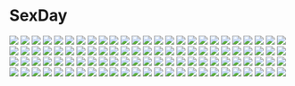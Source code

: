 # SexDay
![](https://konachan.com/image/3801f7cddc54a1125cb06ab95bfdd2ad/Konachan.com%20-%2092362%20tagme.jpg)
![](https://konachan.com/jpeg/1b1fa49e12d096e236e3ce4c7765c3ce/Konachan.com%20-%20115447%20bikini%20blue_eyes%20blue_hair%20blush%20breasts%20fang%20foxgirl%20long_hair%20nipples%20original%20pink_eyes%20pink_hair%20swimsuit%20tail%20tateha%20topless%20white_hair.jpg)
![](https://konachan.com/image/80a6cc97ed0525b205d5517146780c1c/Konachan.com%20-%20199494%20aqua_hair%20barefoot%20flowers%20hatsune_miku%20long_hair%20shino_%28syllable%29%20sleeping%20twintails%20vocaloid.jpg)
![](https://konachan.com/image/d5767e033a0edee8457d857caea1fabb/Konachan.com%20-%20297667%20arknights%20horns%20long_hair%20polychromatic%20re%3Arin.jpg)
![](https://konachan.com/jpeg/b94eba7fd612b395a4f53f05f9f429f1/Konachan.com%20-%20228218%20all_male%20divine_gate%20male%20percival_%28divine_gate%29%20purple_hair%20red_eyes%20sakofu%20short_hair%20wristwear.jpg)
![](https://konachan.com/jpeg/58f188879c2a93de06a67fcf0d8bcc26/Konachan.com%20-%20288551%20aliasing%20aqua_eyes%20aqua_hair%20blue_eyes%20bow%20catgirl%20dress%20fang%20gloves%20hat%20long_hair%20male%20microphone%20mullpull%20ponytail%20signed%20tail%20twintails%20vocaloid.jpg)
![](https://konachan.com/jpeg/d2aae2161f2c50c0bd9b76c5df508c40/Konachan.com%20-%20131549%20bow%20braids%20brown_hair%20game_cg%20hatsuyuki_sakura%20kawano_hatsuyuki%20kozakai_aya%20night%20purple_eyes%20saga_planets%20school_uniform%20snow%20toranosuke%20twintails.jpg)
![](https://konachan.com/image/1184bb88891382b5bf90f8e8fcbbd1a0/Konachan.com%20-%2099271%20black_hair%20bunnygirl%20houraisan_kaguya%20long_hair%20red_eyes%20reisen_udongein_inaba%20touhou%20ueda_ryou.jpg)
![](https://konachan.com/image/66e66402b2f6d24cad9553a9376140e5/Konachan.com%20-%20179311%20anthropomorphism%20bed%20blush%20boots%20brown_hair%20cameltoe%20kantai_collection%20panties%20underwear%20wa_%28genryusui%29%20yellow_eyes%20yukikaze_%28kancolle%29.jpg)
![](https://konachan.com/image/98adb894512852319009d73d09b9e28d/Konachan.com%20-%20306044%20black_hair%20blue_eyes%20blush%20breasts%20brown_hair%20cleavage%20glasses%20group%20hat%20long_hair%20original%20ponytail%20red_eyes%20sketch%20skirt%20thighhighs%20twintails.jpg)
![](https://konachan.com/image/3159daf79d70066c44191430303281a1/Konachan.com%20-%20141143%20boku_wa_tomodachi_ga_sukunai%20jpeg_artifacts%20kashiwazaki_sena%20mikazuki_yozora.jpg)
![](https://konachan.com/jpeg/e872408163e1a221b64509b7f9af45d8/Konachan.com%20-%20103241%20aisaka_tsugumi%20blonde_hair%20breasts%20cleavage%20dress%20game_cg%20gray_hair%20maid%20mikagura_setsu%20panties%20renai_saimin%20skirt%20skirt_lift%20underwear.jpg)
![](https://konachan.com/image/ac9c78875788c3d7b2bea4b496be9833/Konachan.com%20-%2057112%20horns%20ico%20ico_%28game%29%20ug%20yorda.jpg)
![](https://konachan.com/image/7e5964929f57750d550ef3238ced411b/Konachan.com%20-%20306510%20gray_hair%20kusano_shinta%20male%20mask%20original%20red_eyes%20short_hair%20skirt%20spear%20weapon%20yellow.jpg)
![](https://konachan.com/image/5995968601f2b1bf5b9a253182725afa/Konachan.com%20-%20155306%20animal%20bird%20dress%20kagamine_len%20kagamine_rin%20male%20rokuroku%20umbrella%20vocaloid.jpg)
![](https://konachan.com/image/55fe13ae1d177991652cb38da65f8372/Konachan.com%20-%2080736%20animal_ears%20catgirl%20hirokiku%20k-on%21%20nakano_azusa%20tail.jpg)
![](https://konachan.com/jpeg/2f05a86b34201e99f969bd01999c8823/Konachan.com%20-%20159885%202girls%20ayakashi_%28monkeypanch%29%20food%20hug%20original%20pantyhose%20socks%20wink.jpg)
![](https://konachan.com/image/c98423c5ee3048d207951a74586ab334/Konachan.com%20-%20148226%20animal_ears%20blonde_hair%20foxgirl%20kagamine_rin%20sarashi%20tagme_%28artist%29%20tail%20underwear%20vocaloid%20yellow_eyes.jpg)
![](https://konachan.com/image/d6e83f70773fd74e885ccde2b71c70cb/Konachan.com%20-%20282034%20braids%20breasts%20brown_hair%20cleavage%20elbow_gloves%20gloves%20long_hair%20ponytail%20red_eyes%20shorts%20signed%20thighhighs%20vocaloid%20yuezheng_ling%20zettai_ryouiki.jpg)
![](https://konachan.com/image/ac4f5999b146bbeaca855e17dcf928e3/Konachan.com%20-%20102156%20blonde_hair%20charlotte_dunois%20infinite_stratos%20kanna_asuke%20mechagirl%20purple_eyes%20thighhighs.jpg)
![](https://konachan.com/image/179df4fd139e4e5fe85e3c089a147c0f/Konachan.com%20-%2035999%20blonde_hair%20blush%20breasts%20code_geass%20long_hair%20navel%20nipples%20nude%20nunnally_lamperouge%20uncensored.jpg)
![](https://konachan.com/jpeg/f8ac5bae3f6067214b93d8ea8a4cf426/Konachan.com%20-%20241841%20animal%20armor%20bird%20blue_eyes%20brown_eyes%20dark_skin%20daruk%20green_eyes%20group%20headdress%20long_hair%20male%20ponytail%20red_hair%20revali%20urbosa%20white_hair.jpg)
![](https://konachan.com/image/898e7ec1bc9b73df7ef17dc34bb7b23e/Konachan.com%20-%2023858%20tagme%20wings.jpg)
![](https://konachan.com/image/324ebb7f4e04e6c6e0b768159627884d/Konachan.com%20-%20190950%20akiyama_mio%20hirasawa_yui%20k-on%21%20kotobuki_tsumugi%20nakano_azusa%20tainaka_ritsu.jpg)
![](https://konachan.com/image/24c24d800252b3968cff6649c8089d74/Konachan.com%20-%20113951%20armor%20mabinogi%20mabinogi_heroes%20weapon.jpg)
![](https://konachan.com/image/db63663fdb18a5ebb4c0a0c0b86c8bd5/Konachan.com%20-%20168556%20ara_haan%20black_hair%20blush%20dressing%20elsword%20kuro_%28kuronell%29%20long_hair%20nopan%20pantyhose%20white%20yellow_eyes.jpg)
![](https://konachan.com/image/a44a0f00f7d371ff9a6ebf8c8228b1dd/Konachan.com%20-%20147050%20black_hair%20butterfly%20japanese_clothes%20kimono%20original%20red_eyes%20reio_%28reio_reio%29.jpg)
![](https://konachan.com/image/34b7836ceaf20161ef71a6342a88e5a2/Konachan.com%20-%2062668%20soul_eater.jpg)
![](https://konachan.com/jpeg/875a05f7baf2760e6c791258d71c9f9a/Konachan.com%20-%20149315%20black_hair%20blue_hair%20blush%20brown_hair%20cube%20food%20game_cg%20gray_hair%20green_eyes%20group%20kurano_ema%20kurano_yae%20long_hair%20red_eyes%20skirt%20thighhighs%20tie.jpg)
![](https://konachan.com/image/cea039fcd29a261a2ff965b24f73261d/Konachan.com%20-%2087134%20bed%20blonde_hair%20blue_eyes%20book%20chibi%20erica_hartmann%20gertrud_barkhorn%20hat%20nuko-d%20panties%20strike_witches%20striped_panties%20underwear%20uniform.jpg)
![](https://konachan.com/image/a972dd6b418db55f0be933f93811bf86/Konachan.com%20-%206771%20xxxholic%20zashiki_warashi.jpg)
![](https://konachan.com/image/4881f5662037d44f8ae2a56ecdf4ee13/Konachan.com%20-%20212324%20aliasing%20aqua_eyes%20ass%20barefoot%20bikini%20braids%20breasts%20cleavage%20group%20horns%20hug%20navel%20nosebleed%20red_eyes%20red_hair%20swimsuit%20tail%20white%20wings%20wink.jpg)
![](https://konachan.com/image/2d8548bef9798479a4d67d97b4d39201/Konachan.com%20-%2027914%20all_male%20code_geass%20lelouch_lamperouge%20male.jpg)
![](https://konachan.com/jpeg/cff7fbd597393d25bb7d18ae4f893318/Konachan.com%20-%2018416%20ayanami_rei%20barefoot%20bed%20blue_eyes%20blue_hair%20brown_eyes%20neon_genesis_evangelion%20orange_hair%20pajamas%20short_hair%20soryu_asuka_langley%20teddy_bear.jpg)
![](https://konachan.com/image/d2fc4be2b927f3d7a230bf447f388b76/Konachan.com%20-%20193843%20blue_hair%20breasts%20censored%20nefertari_vivi%20nel-zel_formula%20nipples%20nude%20one_piece%20pussy.jpg)
![](https://konachan.com/image/5549e585618f5b0508ee9a25d1ec7452/Konachan.com%20-%20144913%20black_hair%20dark%20hakurei_reimu%20japanese_clothes%20long_hair%20miko%20polychromatic%20touhou.jpg)
![](https://konachan.com/jpeg/73691d8ce63627a81906bd14005c471a/Konachan.com%20-%20160036%20alisa_ilinichina_amiella%20blue_eyes%20breasts%20cleavage%20el-f%20gloves%20god_eater%20gun%20hat%20open_shirt%20skirt%20stockings%20underboob%20weapon%20white%20white_hair.jpg)
![](https://konachan.com/jpeg/473697f8c49b910859950832cb71b175/Konachan.com%20-%20297277%20anthropomorphism%20azur_lane%20breasts%20brown_eyes%20christmas%20food%20hat%20janyhero%20nipples%20no_bra%20pantyhose%20santa_hat%20short_hair%20white_hair%20wink.jpg)
![](https://konachan.com/image/e71b2f0a801286a72fa64c7d4c0400bc/Konachan.com%20-%20272473%20aoi_sakurako%20boots%20horns%20japanese_clothes%20long_hair%20mask%20original%20polychromatic%20white_hair.jpg)
![](https://konachan.com/image/bd5d44f274426386ea43d223d1e6b5ba/Konachan.com%20-%20219802%20ass%20barefoot%20bikini%20black_eyes%20black_hair%20breasts%20cleavage%20idolmaster%20long_hair%20mukai_takumi%20shiro_hougyoku%20swimsuit%20white.jpg)
![](https://konachan.com/image/766c01cedabae943ba43f069765a3911/Konachan.com%20-%2042707%20dejiko%20di_gi_charat%20miike%20piyoko%20puchiko%20riina%20usada_hikaru.jpg)
![](https://konachan.com/image/8d9d7fd6bcfca5e8f18d40f7c4806961/Konachan.com%20-%20149566%20culture_japan%20kuuchuu_yousai%20school_uniform%20suenaga_mirai.jpg)
![](https://konachan.com/jpeg/2292b2773fcc253354d83ece98a939d4/Konachan.com%20-%20231780%202girls%20animal_ears%20blue_eyes%20breasts%20catgirl%20cleavage%20cropped%20long_hair%20maid%20neko_works%20nekopara%20pink_hair%20red_eyes%20sayori%20scan%20white_hair.jpg)
![](https://konachan.com/image/318f1337c2bfd254b3ede4efbafe984c/Konachan.com%20-%20262389%20all_male%20animal%20black_eyes%20black_hair%20book%20cherry_blossoms%20fish%20flowers%20food%20hat%20male%20noeyebrow_%28mauve%29%20original%20petals%20short_hair%20shorts%20water.jpg)
![](https://konachan.com/jpeg/c9f1f98e003174b127609ecd3ef7eab3/Konachan.com%20-%20297932%20blue_eyes%20breasts%20cropped%20ensemble_%28company%29%20kimishima_ao%20long_hair%20nipples%20nude%20ootori_rena%20otome_ga_tsumugu_koi_no_canvas%20red_hair%20twintails.jpg)
![](https://konachan.com/image/1ea218712654287438cdc92b1bf13fc1/Konachan.com%20-%2035305%20chibi%20muririn%20natsuzora_kanata%20shichijou_sasara%20yuzusoft.jpg)
![](https://konachan.com/jpeg/f5f43ffe3f6ef87261a354b78f5c955e/Konachan.com%20-%20164655%20animal%20blue_eyes%20brown_hair%20fish%20flowers%20japanese_clothes%20long_hair%20original%20tsukioka_tsukiho%20twintails.jpg)
![](https://konachan.com/image/99b4706a0ef67fccf8981206c482f3df/Konachan.com%20-%20102536%20ayanami_rei%20bodysuit%20makinami_mari_illustrious%20neon_genesis_evangelion%20skintight%20soryu_asuka_langley.jpg)
![](https://konachan.com/jpeg/cb147b2ba0af5f034662ae2bdb7532ff/Konachan.com%20-%20184861%20gumi%20pineapple_%28a30930s%29%20vocaloid.jpg)
![](https://konachan.com/image/9b6ae27aa2ffd0b0263e13303502baf7/Konachan.com%20-%2013005%20aqua_eyes%20aqua_hair%20gloves%20kiddy_grade%20lumiere.jpg)
![](https://konachan.com/image/b5ac42abb72533e11a4ebde2676bfc27/Konachan.com%20-%20132609%20aqua_eyes%20aqua_hair%20barefoot%20bed%20beek%20blush%20breasts%20hatsune_miku%20long_hair%20tattoo%20twintails%20underboob%20vocaloid.jpg)
![](https://konachan.com/image/6c6f49a5fd203507c65d80c3f2e14f6f/Konachan.com%20-%2052757%20akiyama_mio%20hirasawa_yui%20k-on%21%20kotobuki_tsumugi%20nakano_azusa%20tainaka_ritsu.jpg)
![](https://konachan.com/image/db979552a99edd13bc1fafde709ba376/Konachan.com%20-%20100957%20blue_eyes%20breasts%20cleavage%20cropped%20erect_nipples%20moritan%20open_shirt%20original%20pink_hair%20see_through.jpg)
![](https://konachan.com/image/8ba2c40e1d0acf3a0b1c3ed9865cc654/Konachan.com%20-%2019312%20animal%20ass%20barefoot%20cat%20hisayuki_hirokazu%20mai-otome%20mikoto%20nude%20water%20wet%20yumemiya_arika.jpg)
![](https://konachan.com/image/dc00ade439d5c97bc24678e20e1f3fe0/Konachan.com%20-%2090736%20aqua_eyes%20aqua_hair%20hatsune_miku%20thighhighs%20tie%20twintails%20vocaloid%20white%20yamano_uzura.jpg)
![](https://konachan.com/image/6fe2da1c48ba72342c992369d1c1b501/Konachan.com%20-%20195331%20anapom%20blonde_hair%20blue_eyes%20blush%20bow%20game_cg%20ponytail%20ribbons%20school_uniform%20shinonome_urara%20studio_ryokucha.jpg)
![](https://konachan.com/image/37f83683f4b4f738bd979d394aee2aaa/Konachan.com%20-%20187392%20all_male%20kaneki_ken%20male%20michi_%28iawei%29%20tokyo_ghoul.jpg)
![](https://konachan.com/jpeg/23f2fee6e09d641bde4ee91b2c011ca5/Konachan.com%20-%2034833%20amamiya_yuuko%20ef%20ef_a_fairy_tale_of_the_two%20ef_a_tale_of_memories%20minori%20nanao_naru.jpg)
![](https://konachan.com/jpeg/bef8720d3801da0e76d7912427586c84/Konachan.com%20-%20150716%20game_cg%20kanojo_to_ore_to_koibito_to%20marui%20mihagino_konoka%20pulltop.jpg)
![](https://konachan.com/jpeg/4ed098375fb218773a22f7eea6a6d630/Konachan.com%20-%20307040%20braids%20building%20hat%20long_hair%20mito_w%20shiki_no_akari%20signed%20tomoshibi_no_majo%20white_hair%20witch_hat.jpg)
![](https://konachan.com/jpeg/ba44b6b7b4f92690d4b35deab8cbf254/Konachan.com%20-%20263622%20animal%20ass%20bird%20bow%20braids%20breasts%20cleavage%20close%20gloves%20long_hair%20panties%20ponytail%20thighhighs%20underwear%20white%20white_hair%20yamaarashi%20yellow_eyes.jpg)
![](https://konachan.com/image/c43af0c575101ba92310d1adec2f1536/Konachan.com%20-%20210541%20aoi_sakurako%20boots%20cape%20long_hair%20navel%20petals%20pink_hair%20school_uniform%20skirt%20touran-sai%20twintails.jpg)
![](https://konachan.com/image/dc11a0df7488cb263cc9366f464c2345/Konachan.com%20-%2043743%20bra%20ishikawa_masakazu%20kagami_kuro%20kodomo_no_jikan%20kokonoe_rin%20loli%20panties%20underwear%20usa_mimi_%28character%29.jpg)
![](https://konachan.com/image/c0016113d1edd21358b0a7638298c7d7/Konachan.com%20-%20101585%20akai_ito%20forest%20japanese_clothes%20kimono%20seitsuji%20tagme%20tree.jpg)
![](https://konachan.com/jpeg/975729b769e199942a3455d58b393fb6/Konachan.com%20-%20124174%20black_hair%20blush%20breasts%20collar%20guitar%20headphones%20instrument%20janong%20nipples%20nude%20original%20red_eyes%20short_hair%20tail%20thighhighs%20vibrator%20white.jpg)
![](https://konachan.com/jpeg/920fa8854eef28bb1e4e8055e5ae1ca1/Konachan.com%20-%20283018%20animal_ears%20blush%20breasts%20brown_eyes%20cat_smile%20catgirl%20granblue_fantasy%20gray_hair%20kochiya_%28gothope%29%20long_hair%20nipples%20nude%20waifu2x.jpg)
![](https://konachan.com/jpeg/d91c98fc034fd1ef400200aa24d83ebd/Konachan.com%20-%20297123%202girls%20animal_ears%20blush%20bow%20bunny_ears%20feathers%20gray_hair%20green_eyes%20long_hair%20navel%20pierorabu%20purple_hair%20ribbons%20scarf%20shoujo_ai%20skirt.jpg)
![](https://konachan.com/image/043812ef091b5806aa24706f13ac7fa0/Konachan.com%20-%20264966%20amagi_brilliant_park%20blonde_hair%20blue_eyes%20blush%20censored%20close%20fellatio%20gloves%20headdress%20latifah_fleuranza%20mokke_%28artist%29%20penis%20tears.jpg)
![](https://konachan.com/image/77b619d1fd9fb12f1bf03548014d5c3d/Konachan.com%20-%2045250%20akatsuki_no_goei%20bikini%20kurayashiki_tae%20nikaidoh_reika%20swimsuit%20syangrila%20tomose_shunsaku.jpg)
![](https://konachan.com/image/857a1db6bbca9b256ce915f3427ef859/Konachan.com%20-%20141335%202girls%20blonde_hair%20blush%20breast_hold%20breasts%20brown_eyes%20foxgirl%20hat%20kiss%20nipples%20no_bra%20nopan%20open_shirt%20red_eyes%20tail%20touhou%20yakumo_ran%20yuri.jpg)
![](https://konachan.com/image/503691efc264fffa31a6c9afa1c43c51/Konachan.com%20-%2056139%20blue_hair%20cirno%20fairy%20short_hair%20touhou%20wings.jpg)
![](https://konachan.com/image/f1d1affd546344d4eb513960368b006c/Konachan.com%20-%20145935%20breasts%20camera%20cleavage%20hat%20kazetto%20navel%20pointed_ears%20red_eyes%20shameimaru_aya%20touhou%20wings.jpg)
![](https://konachan.com/jpeg/6e5199c98cf71aad413e91d45da21930/Konachan.com%20-%20305079%20blue_eyes%20blue_hair%20blush%20braids%20breasts%20chinese_dress%20choker%20erect_nipples%20gloves%20long_hair%20myht%20navel%20no_bra%20nopan%20ponytail%20thighhighs%20white.jpg)
![](https://konachan.com/jpeg/f9a7367078b28ca4a6fc32038dab9829/Konachan.com%20-%20253760%20building%20city%20hoodie%20long_hair%20mochizuki_kei%20original%20purple_eyes%20scarf%20tree%20white_hair.jpg)
![](https://konachan.com/jpeg/fc0b6ebc36e9c312624154e56ccc1db1/Konachan.com%20-%2055375%20charlotte_hazelrink%20komori_kei%20princess_lover.jpg)
![](https://konachan.com/image/eb978ab083ed16461d6efff74a74d2f8/Konachan.com%20-%20204582%20akashio%20aqua_eyes%20aqua_hair%20ass%20boots%20flowers%20hat%20heart%20komeiji_koishi%20ribbons%20rose%20short_hair%20skirt%20touhou.jpg)
![](https://konachan.com/image/6425691a891734bb355696b4339f154b/Konachan.com%20-%20174834%20kill_la_kill%20matoi_ryuuko%20sanada_%28tony2035176%29%20senketsu.jpg)
![](https://konachan.com/jpeg/b1e8391ffc32eb80297f78b66ce8c619/Konachan.com%20-%20264176%20aqua_eyes%20breasts%20gray_hair%20kochiya_sanae%20long_hair%20navel%20nipples%20nirap%20nude%20touhou%20white.jpg)
![](https://konachan.com/image/182c27ea469628014ef60ac47f5cbbb6/Konachan.com%20-%2057657%20hatsune_miku%20vocaloid.jpg)
![](https://konachan.com/image/62a991b968ff52309705216fb5e445fa/Konachan.com%20-%20293324%202girls%20animal_ears%20aruma_jiki%20ass%20bikini%20catgirl%20final_fantasy%20final_fantasy_xiv%20miqo%27te%20swimsuit%20wet.jpg)
![](https://konachan.com/image/a83258536acec65955a07aeb06e96733/Konachan.com%20-%20119637%202girls%20blonde_hair%20bow%20food%20frederica_bernkastel%20game_cg%20gloves%20hat%20jpeg_artifacts%20lambdadelta%20long_hair%20purple_eyes%20purple_hair%20red_eyes%20short_hair.jpg)
![](https://konachan.com/jpeg/2adc58e40812a6b2b8e2c9d8ff665f4b/Konachan.com%20-%2055641%20chibi%20kawai_ameri%20moekibara_fumitake%20tayutama.jpg)
![](https://konachan.com/image/38a4cdf45fe0c0dbe467f309137efe76/Konachan.com%20-%20158190%20bicycle%20clouds%20grass%20kazeno%20kiss%20original%20scenic%20silhouette%20sky%20summer%20sunset.jpg)
![](https://konachan.com/jpeg/0f6e958adc87aa779ef67c81dc075a8b/Konachan.com%20-%20284510%20bikini%20blush%20braids%20breasts%20cleavage%20clouds%20drink%20flowers%20green_eyes%20idolmaster%20necklace%20short_hair%20signed%20sky%20sunglasses%20swimsuit%20tree%20water.jpg)
![](https://konachan.com/jpeg/2d099526e473368010bc3ff6039ae4a6/Konachan.com%20-%20118182%20ass%20brown_hair%20cameltoe%20eyepatch%20green_eyes%20panties%20pubic_hair%20school_uniform%20socks%20underwear%20yuyi.jpg)
![](https://konachan.com/image/2381ba740bb9f2fa1f1a30f8f4c531d1/Konachan.com%20-%2023111%20ar_tonelico%20shurelia.jpg)
![](https://konachan.com/jpeg/5006ba5d2234743fd7e850a8248d219a/Konachan.com%20-%20175925%20alice_in_wonderland%20alice_%28wonderland%29%20blonde_hair%20blue_eyes%20blush%20fang%20matsumiya_kiseri%20scan.jpg)
![](https://konachan.com/image/72e4390c12b1120fc88826a90fc9016a/Konachan.com%20-%20102639%20animal%20bird%20blue_eyes%20boots%20bow%20brown_hair%20building%20chibi_%28shimon%29%20city%20clouds%20flowers%20green_eyes%20landscape%20original%20rose%20scarf%20scenic%20sky%20tree.jpg)
![](https://konachan.com/jpeg/7619ed0b017cdaa03ca4df789a1e250f/Konachan.com%20-%2062044%20animal%20bird%20black_hair%20boat%20green_eyes%20hat%20kneehighs%20murasa_minamitsu%20oyaji_kusa%20ruins%20school_uniform%20short_hair%20shorts%20tentacles%20touhou%20water.jpg)
![](https://konachan.com/image/18086b541787f608d77bcd3f9452ad3e/Konachan.com%20-%20270085%20bikini_top%20blush%20breasts%20cleavage%20close%20food%20fruit%20heart%20long_hair%20nemuri_nemu%20orange_eyes%20orange_hair%20ponytail%20signed%20tagme_%28character%29%20wristwear.jpg)
![](https://konachan.com/image/437a3236928216290f30f096dfc76bb6/Konachan.com%20-%2034857%20daiba_minato%20food%20marriage_royale%20suzuhira_hiro.jpg)
![](https://konachan.com/image/007b283f0cda014ac7f3684d57e0c3de/Konachan.com%20-%20216176%20bandage%20black_hair%20bra%20cait%20gloves%20gun%20long_hair%20original%20ponytail%20red_eyes%20skirt%20torn_clothes%20underwear%20weapon.jpg)
![](https://konachan.com/image/19261e8d63b545f4415bb1696646735c/Konachan.com%20-%20173013%20black_hair%20brown_eyes%20brown_hair%20makise_kurisu%20okabe_rintarou%20pantyhose%20shorts%20steins%3Bgate%20tie.jpg)
![](https://konachan.com/jpeg/0af00d52c035a25bd8f23d6b1db5bb59/Konachan.com%20-%20294337%20bikini%20pointed_ears%20ponytail%20princess_connect%21%20sasaki_saren%20skirt%20skirt_lift%20swimsuit%20water%20xin_%28zinc%29.jpg)
![](https://konachan.com/jpeg/c85cd563b485c49d8febcefc685bc46e/Konachan.com%20-%20293001%20ass%20blush%20bow%20goth-loli%20gray_hair%20lolita_fashion%20long_hair%20melonbooks%20nopan%20original%20purple_eyes%20scan%20thighhighs%20twintails%20watermark.jpg)
![](https://konachan.com/image/45174f0ccd1cfa01a9b6590a6480138c/Konachan.com%20-%2048327%20chii%20chobits.jpg)
![](https://konachan.com/image/3b08b0ffd318da5fc411c05656e56ec8/Konachan.com%20-%20138604%20barefoot%20fan%20mikan_%28bananoha%29%20no_bra%20open_shirt%20panties%20red_eyes%20shameimaru_aya%20touhou%20underwear.jpg)
![](https://konachan.com/image/2e821e04360128838ad16e9d508fae07/Konachan.com%20-%2033780%20group%20mahoromatic%20sky.jpg)
![](https://konachan.com/jpeg/9d51f6ca0a4a986e8918f8c87e5b8319/Konachan.com%20-%2047906%20brown_hair%20horo%20ookami_to_koushinryou%20red_eyes%20wolfgirl.jpg)
![](https://konachan.com/image/3326008aaddde2bd77261006c47530d3/Konachan.com%20-%2062837%20hatsune_miku%20parody%20shugo_chara%20twintails%20vocaloid%20yutu.jpg)
